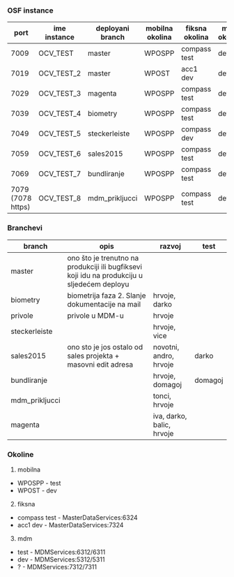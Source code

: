 ### OSF instance
| port | ime instance	| deployani branch | mobilna okolina | fiksna okolina | mdm okolina |
| --- | --- | --- | --- | --- | --- |
| 7009 | OCV_TEST |	master | WPOSPP | compass test   |  dev  |
| 7019 | OCV_TEST_2 | master | WPOST | acc1 dev | dev |
| 7029 | OCV_TEST_3 | magenta | WPOSPP | compass test | dev |
| 7039 | OCV_TEST_4 | biometry | WPOSPP | compass test | dev |
| 7049 | OCV_TEST_5 | steckerleiste | WPOSPP | compass dev | dev |
| 7059 | OCV_TEST_6 | sales2015 | WPOSPP | compass test | dev |
| 7069 | OCV_TEST_7 | bundliranje | WPOSPP | compass test | dev |
| 7079 (7078 https) | OCV_TEST_8 | mdm_prikljucci | WPOSPP | compass test | dev |


### Branchevi
| branch | opis | razvoj | test |
| --- | --- | --- | --- |
| master | ono što je trenutno na produkciji ili bugfiksevi koji idu na produkciju u sljedećem deployu | | |
| biometry | biometrija faza 2. Slanje dokumentacije na mail | hrvoje, darko | |
| privole | privole u MDM-u | hrvoje | |
| steckerleiste  | | hrvoje, vice | |
| sales2015  | ono sto je jos ostalo od sales projekta + masovni edit adresa | novotni, andro, hrvoje | darko |
| bundliranje | | hrvoje, domagoj | domagoj |
| mdm_prikljucci  | | tonci, hrvoje | | |
| magenta  | | iva, darko, balic, hrvoje | | |

### Okoline
1. mobilna
 *	WPOSPP - test
 *	WPOST - dev

2. fiksna
 * compass test - MasterDataServices:6324
 * acc1 dev - MasterDataServices:7324

3. mdm
 * test - MDMServices:6312/6311
 * dev - MDMServices:5312/5311
 * ? - MDMServices:7312/7311
